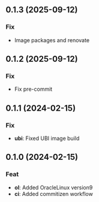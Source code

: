 ## 0.1.3 (2025-09-12)

### Fix

- Image packages and renovate

## 0.1.2 (2025-09-12)

### Fix

- Fix pre-commit

## 0.1.1 (2024-02-15)

### Fix

- **ubi**: Fixed UBI image build

## 0.1.0 (2024-02-15)

### Feat

- **ol**: Added OracleLinux version9
- **ci**: Added commitizen workflow
